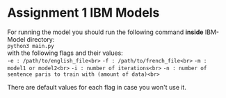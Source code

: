 # Assignment 1 IBM Models

For running the model you should run the following command **inside** IBM-Model directory:<br>
`python3 main.py`<br>
with the following flags and their values:<br>
`-e : /path/to/english_file<br>`
`-f : /path/to/french_file<br>`
`-m : model1 or model2<br>`
`-i : number of iterations<br>`
`-n : number of sentence paris to train with (amount of data)<br>`

There are default values for each flag in case you won't use it.
